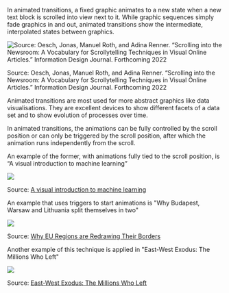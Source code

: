 In animated transitions, a fixed graphic animates to a new state when a new text block is scrolled into view next to it. While graphic sequences simply fade graphics in and out, animated transitions show the intermediate, interpolated states between graphics.

![Source: Oesch, Jonas, Manuel Roth, and Adina Renner. “Scrolling into the Newsroom: A Vocabulary for Scrollytelling Techniques in Visual Online Articles.” Information Design Journal. Forthcoming 2022](Scrollytelling%200ae4533947224ed3b08305e4c650ce0d/scrollytelling-animated-transitions.png)

Source: Oesch, Jonas, Manuel Roth, and Adina Renner. “Scrolling into the Newsroom: A Vocabulary for Scrollytelling Techniques in Visual Online Articles.” Information Design Journal. Forthcoming 2022

Animated transitions are most used for more abstract graphics like data visualisations. They are excellent devices to show different facets of a data set and to show evolution of processes over time.

In animated transitions, the animations can be fully controlled by the scroll position or can only be triggered by the scroll position, after which the animation runs independently from the scroll.

An example of the former, with animations fully tied to the scroll position, is “A visual introduction to machine learning”

![](scrollytelling-machine-learning.png)

Source: [A visual introduction to machine learning](http://www.r2d3.us/visual-intro-to-machine-learning-part-1/)

An example that uses triggers to start animations is "Why Budapest, Warsaw and Lithuania split themselves in two"

![](scrollytelling-eu-regions.jpg)

Source: [Why EU Regions are Redrawing Their Borders](https://pudding.cool/2019/04/eu-regions/)

Another example of this technique is applied in "East-West Exodus: The Millions Who Left"

![](scrollytelling-zeit.jpg)

Source: [East-West Exodus: The Millions Who Left](https://www.zeit.de/politik/deutschland/2019-05/east-west-exodus-migration-east-germany-demography)